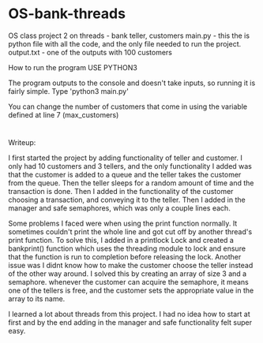 # OS-bank-threads
OS class project 2 on threads - bank teller, customers
main.py - this the is python file with all the code, and the only file needed to run the project.
output.txt - one of the outputs with 100 customers

How to run the program
USE PYTHON3

The program outputs to the console and doesn't take inputs, so running it is fairly simple. Type 'python3 main.py'

You can change the number of customers that come in using the variable defined at line 7 (max_customers)
#
Writeup:

I first started the project by adding functionality of teller and customer. I only had 10 customers and 3 tellers, and the only functionality I added was that the customer is added to a queue and the teller takes the customer from the queue. Then the teller sleeps for a random amount of time and the transaction is done. Then I added in the functionality of the customer choosing a transaction, and conveying it to the teller. Then I added in the manager and safe semaphores, which was only a couple lines each.

Some problems I faced were when using the print function normally. It sometimes couldn't print the whole line and got cut off by another thread's print function. To solve this, I added in a printlock Lock and created a bankprint() function which uses the threading module to lock and ensure that the function is run to completion before releasing the lock.
Another issue was I didnt know how to make the customer choose the teller instead of the other way around. I solved this by creating an array of size 3 and a semaphore. whenever the customer can acquire the semaphore, it means one of the tellers is free, and the customer sets the appropriate value in the array to its name.

I learned a lot about threads from this project. I had no idea how to start at first and by the end adding in the manager and safe functionality felt super easy.
